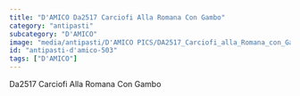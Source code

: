 ```yaml
---
title: "D'AMICO Da2517 Carciofi Alla Romana Con Gambo"
category: "antipasti"
subcategory: "D'AMICO"
image: "media/antipasti/D'AMICO PICS/DA2517_Carciofi_alla_Romana_con_Gambo.png"
id: "antipasti-d'amico-503"
tags: ["D'AMICO"]
---
```


Da2517 Carciofi Alla Romana Con Gambo
